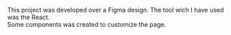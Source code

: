 This project was developed over a Figma design. The tool wich I have used was the React.<br>
Some components was created to customize the page.
